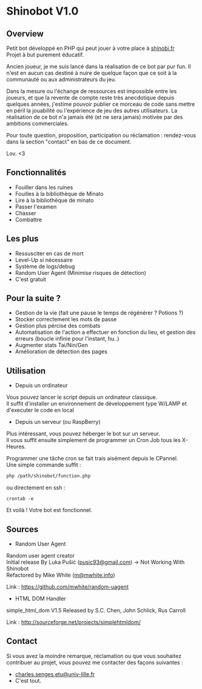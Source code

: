 # Shinobot V1.0

## Overview

Petit bot développé en PHP qui peut jouer à votre place à [shinobi.fr](shinobi.fr)  
Projet à but purement éducatif.

Ancien joueur, je me suis lancé dans la réalisation de ce bot par pur fun. 
Il n'est en aucun cas destiné à nuire de quelque façon que ce
soit à la communauté ou aux administrateurs du jeu.

Dans la mesure ou l'échange de ressources est impossible entre les joueurs, et que
la revente de compte reste très anecdotique depuis quelques années, j'estime pouvoir
publier ce morceau de code sans mettre en péril la jouabilité ou l'expérience de jeu
des autres utilisateurs. La réalisation de ce bot n'a jamais été (et ne sera jamais)
motivée par des ambitions commerciales.

Pour toute question, proposition, participation ou réclamation : rendez-vous dans la section "contact" en bas de ce document.

Lov. <3

## Fonctionnalités

* Fouiller dans les ruines
* Fouilles à la bibliothèque de Minato
* Lire à la bibliothèque de minato
* Passer l'examen
* Chasser
* Combattre

## Les plus

* Ressusciter en cas de mort
* Level-Up si nécessaire
* Système de logs/debug
* Random User Agent (Minimise risques de détection)
* C'est gratuit

## Pour la suite ?

* Gestion de la vie (fait une pause le temps de régénérer ? Potions ?)
* Stocker correctement les mots de passe
* Gestion plus pércise des combats
* Automatisation de l'action a effectuer en fonction du lieu, et gestion des erreurs (boucle infinie pour l'instant, hu..)
* Augmenter stats Tai/Nin/Gen
* Amélioration de détection des pages  

## Utilisation

* Depuis un ordinateur

Vous pouvez lancer le script depuis un ordinateur classique.  
Il suffit d'installer un environnement de développement type W/LAMP et d'executer le code en local
  
* Depuis un serveur (ou RaspBerry)

Plus intéressant, vous pouvez héberger le bot sur un serveur.  
Il vous suffit ensuite simplement de programmer un Cron Job tous les X-Heures.  
  
Programmer une tâche cron se fait trais aisément depuis le CPannel.  
Une simple commande suffit :  
  
```bash
php /path/shinobot/function.php
```

ou directement en ssh :

```
crontab -e
```

Et voilà ! Votre bot est fonctionnel.

## Sources

* Random User Agent

Random user agent creator   
Initial release By Luka Pušić (pusic93@gmail.com) -> Not Working With Shinobot  
Refactored by Mike White (m@mwhite.info)  
  
Link : https://github.com/mwhite/random-uagent

* HTML DOM Handler

simple_html_dom V1.5
Released by S.C. Chen, John Schlick, Rus Carroll

Link : http://sourceforge.net/projects/simplehtmldom/

## Contact

Si vous avez la moindre remarque, réclamation ou que vous souhaitez contribuer au projet,
vous pouvez me contacter des façons suivantes :

- charles.senges.etu@univ-lille.fr
- C'est tout.
